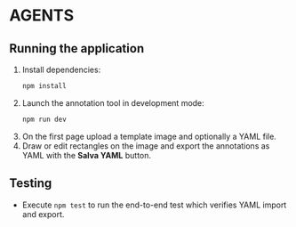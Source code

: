 # AGENTS

## Running the application

1. Install dependencies:
   ```bash
   npm install
   ```
2. Launch the annotation tool in development mode:
   ```bash
   npm run dev
   ```
3. On the first page upload a template image and optionally a YAML file.
4. Draw or edit rectangles on the image and export the annotations as YAML with the **Salva YAML** button.

## Testing
- Execute `npm test` to run the end-to-end test which verifies YAML import and export.
